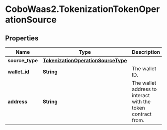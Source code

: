 # CoboWaas2.TokenizationTokenOperationSource

## Properties

Name | Type | Description | Notes
------------ | ------------- | ------------- | -------------
**source_type** | [**TokenizationOperationSourceType**](TokenizationOperationSourceType.md) |  | 
**wallet_id** | **String** | The wallet ID. | 
**address** | **String** | The wallet address to interact with the token contract from. | 



